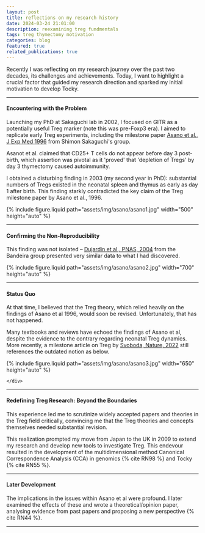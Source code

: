 ```yaml
---
layout: post
title: reflections on my research history
date: 2024-03-24 21:01:00
description: reexamining treg fundmentals
tags: treg thymectomy motivation
categories: blog
featured: true
related_publications: true
---
```


Recently I was reflecting on my research journey over the past two decades, its challenges and achievements. Today, I want to highlight a crucial factor that guided my research direction and sparked my initial motivation to develop Tocky.

---

#### Encountering with the Problem

Launching my PhD at Sakaguchi lab in 2002, I focused on GITR as a potentially useful Treg marker (note this was pre-Foxp3 era). I aimed to replicate early Treg experiments, including the milestone paper [Asano et al., J Exp Med 1996](https://pubmed.ncbi.nlm.nih.gov/8760792/) from Shimon Sakaguchi's group. 

Asanot et al. claimed that CD25+ T cells do not appear before day 3 post-birth, which assertion was pivotal as it 'proved' that 'depletion of Tregs' by day 3 thymectomy caused autoimmunity.

I obtained a disturbing finding in 2003 (my second year in PhD): substantial numbers of Tregs existed in the neonatal spleen and thymus as early as day 1 after birth. This finding starkly contradicted the key claim of the Treg milestone paper by Asano et al., 1996.

<div class="row mt-3">
     <div class="col-sm mt-3 mt-md-0">
        {% include figure.liquid path="assets/img/asano/asano1.jpg" width="500" height="auto" %}
    </div>
</div>

---

#### Confirming the Non-Reproducibility

This finding was not isolated – [Dujardin et al., PNAS, 2004](https://www.pnas.org/doi/abs/10.1073/pnas.0403303101) from the Bandeira group presented very similar data to what I had discovered. 

<div class="row mt-3">
    <div class="col-sm mt-3 mt-md-0">
        {% include figure.liquid path="assets/img/asano/asano2.jpg" width="700" height="auto" %}
    </div>
</div>

---

#### Status Quo

At that time, I believed that the Treg theory, which relied heavily on the findings of Asano et al 1996, would soon be revised. 
Unfortunately, that has not happened. 

Many textbooks and reviews have echoed the findings of Asano et al, despite the evidence to the contrary regarding neonatal Treg dynamics. More recently, a milestone article on Treg by [Svoboda, Nature, 2022](https://www.nature.com/articles/d42859-022-00048-z) still references the outdated notion as below.

<div class="row mt-3">
    <div class="col-sm mt-3 mt-md-0">
        {% include figure.liquid path="assets/img/asano/asano3.jpg" width="650" height="auto" %}

    </div>
</div>

---

#### Redefining Treg Research: Beyond the Boundaries

This experience led me to scrutinize widely accepted papers and theories in the Treg field critically, convincing me that the Treg theories and concepts themselves needed substantial revision. 

This realization prompted my move from Japan to the UK in 2009 to extend my research and develop new tools to investigate Treg. This endevour resulted in the development of the multidimensional method Canonical Correspondence Analysis (CCA) in genomics {% cite RN98 %} and Tocky {% cite RN55 %}. 

---

#### Later Development

The implications in the issues within Asano et al were profound. I later examined the effects of these and wrote a theoretical/opinion paper, analysing evidence from past papers and proposing a new perspective {% cite RN44 %}.

---
